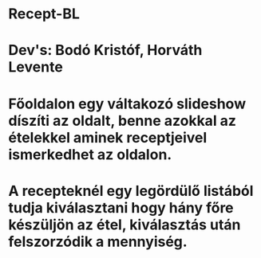 # Recept-BL
# Dev's: Bodó Kristóf, Horváth Levente
# Főoldalon egy váltakozó slideshow díszíti az oldalt, benne azokkal az ételekkel aminek receptjeivel ismerkedhet az oldalon.
# A recepteknél egy legördülő listából tudja kiválasztani hogy hány főre készüljön az étel, kiválasztás után felszorzódik a mennyiség.